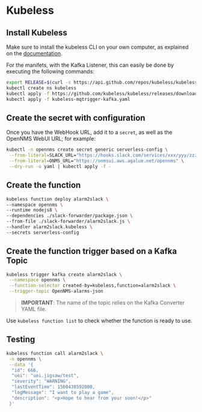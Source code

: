# Kubeless

## Install Kubeless

Make sure to install the kubeless CLI on your own computer, as explained on the [documentation](https://kubeless.io/docs/quick-start/).

For the manifets, with the Kafka Listener, this can easily be done by executing the following commands:

```bash
export RELEASE=$(curl -s https://api.github.com/repos/kubeless/kubeless/releases/latest | grep tag_name | cut -d '"' -f 4)
kubectl create ns kubeless
kubectl apply -f https://github.com/kubeless/kubeless/releases/download/$RELEASE/kubeless-$RELEASE.yaml
kubectl apply -f kubeless-mqtrigger-kafka.yaml
```

## Create the secret with configuration

Once you have the WebHook URL, add it to a `secret`, as well as the OpenNMS WebUI URL; for example:

```bash
kubectl -n opennms create secret generic serverless-config \
 --from-literal=SLACK_URL="https://hooks.slack.com/services/xxx/yyy/zzzz" \
 --from-literal=ONMS_URL="https://onmsui.aws.agalue.net/opennms" \
 --dry-run -o yaml | kubectl apply -f -
```

## Create the function

```bash
kubeless function deploy alarm2slack \
--namespace opennms \
--runtime nodejs8 \
--dependencies ./slack-forwarder/package.json \
--from-file ./slack-forwarder/alarm2slack.js \
--handler alarm2slack.kubeless \
--secrets serverless-config
```

## Create the function trigger based on a Kafka Topic

```bash
kubeless trigger kafka create alarm2slack \
 --namespace opennms \
 --function-selector created-by=kubeless,function=alarm2slack \
 --trigger-topic OpenNMS-alarms-json
```

> **IMPORTANT**: The name of the topic relies on the Kafka Converter YAML file.

Use `kubeless function list` to check whether the function is ready to use.

## Testing

```bash
kubeless function call alarm2slack \
 -n opennms \
 --data '{
  "id": 666,
  "uei": "uei.jigsaw/test",
  "severity": "WARNING",
  "lastEventTime": 1560438592000,
  "logMessage": "I want to play a game",
  "description": "<p>Hope to hear from your soon!</p>"
 }'
```
